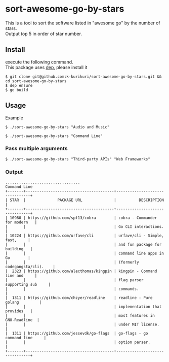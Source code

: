 # sort-awesome-go-by-stars
This is a tool to sort the software listed in "awesome go" by the number of stars.  
Output top 5 in order of star number.


## Install
execute the following command.  
This package uses [dep](https://github.com/golang/dep), please install it

```
$ git clone git@github.com:k-kurikuri/sort-awesome-go-by-stars.git && cd sort-awesome-go-by-stars
$ dep ensure
$ go build
 ```

## Usage
Example
 ```
$ ./sort-awesome-go-by-stars "Audio and Music"
 ```

 ```
$ ./sort-awesome-go-by-stars "Command Line"
 ```

### Pass multiple arguments
 ```
$ ./sort-awesome-go-by-stars "Third-party APIs" "Web Frameworks"
 ```

### Output
 ```
.................................
Command Line
+-------+---------------------------------------+--------------------------------+
| STAR  |              PACKAGE URL              |          DESCRIPTION           |
+-------+---------------------------------------+--------------------------------+
| 10980 | https://github.com/spf13/cobra        | cobra - Commander for modern   |
|       |                                       | Go CLI interactions.           |
| 10224 | https://github.com/urfave/cli         | urfave/cli - Simple, fast,     |
|       |                                       | and fun package for building   |
|       |                                       | command line apps in Go        |
|       |                                       | (formerly codegangsta/cli).    |
|  2323 | https://github.com/alecthomas/kingpin | kingpin - Command line and     |
|       |                                       | flag parser supporting sub     |
|       |                                       | commands.                      |
|  1311 | https://github.com/chzyer/readline    | readline - Pure golang         |
|       |                                       | implementation that provides   |
|       |                                       | most features in GNU-Readline  |
|       |                                       | under MIT license.             |
|  1311 | https://github.com/jessevdk/go-flags  | go-flags - go command line     |
|       |                                       | option parser.                 |
+-------+---------------------------------------+--------------------------------+
```
